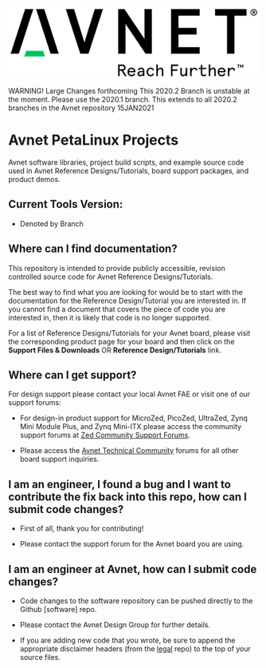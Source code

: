 ![alt text][logo]

WARNING! Large Changes forthcoming
This 2020.2 Branch is unstable at the moment.  Please use the 2020.1 branch.
This extends to all 2020.2 branches in the Avnet repository
15JAN2021

Avnet PetaLinux Projects
========================

Avnet software libraries, project build scripts, and example source code used in Avnet Reference Designs/Tutorials, board support packages, and product demos.


Current Tools Version:
----------------------

* Denoted by Branch


Where can I find documentation?
------------------------------- 

This repository is intended to provide publicly accessible, revision controlled source code for Avnet Reference Designs/Tutorials.

The best way to find what you are looking for would be to start with the documentation for the Reference Design/Tutorial you are interested in.  If you cannot find a document that covers the piece of code you are interested in, then it is likely that code is no longer supported.

For a list of Reference Designs/Tutorials for your Avnet board, please visit the corresponding product page for your board and then click on the **Support Files & Downloads** OR **Reference Design/Tutorials** link.


Where can I get support?
------------------------

For design support please contact your local Avnet FAE or visit one of our support forums:

- For design-in product support for MicroZed, PicoZed, UltraZed, Zynq Mini Module Plus, and Zynq Mini-ITX please access the community support forums at [Zed Community Support Forums].

- Please access the [Avnet Technical Community] forums for all other board support inquiries.


I am an engineer, I found a bug and I want to contribute the fix back into this repo, how can I submit code changes?
--------------------------------------------------------------------------------------------------------------------

- First of all, thank you for contributing!

- Please contact the support forum for the Avnet board you are using.


I am an engineer at Avnet, how can I submit code changes?
---------------------------------------------------------

- Code changes to the software repository can be pushed directly to the Github [software] repo. 

- Please contact the Avnet Design Group for further details.

- If you are adding new code that you wrote, be sure to append the appropriate disclaimer headers (from the [legal] repo) to the top of your source files.

[PetaLinux 2017.2]:http://www.xilinx.com/products/design-tools/embedded-software/petalinux-sdk.html
[Avnet Technical Community]:http://community.em.avnet.com/
[Zed Community Support Forums]:http://www.minized.org/forum
[legal]:https://github.com/Avnet/legal
[logo]:https://github.com/Avnet/legal/blob/master/avnet_logo.png "Avnet"
